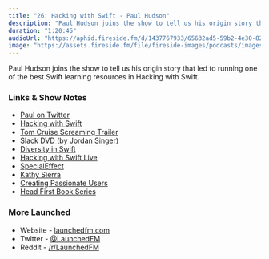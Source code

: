 ```yaml
---
title: "26: Hacking with Swift - Paul Hudson"
description: "Paul Hudson joins the show to tell us his origin story that led to running one of the best Swift learning resources in Hacking with Swift."
duration: "1:20:45"
audioUrl: "https://aphid.fireside.fm/d/1437767933/65632ad5-59b2-4e30-82d1-13845dce07dd/d11384ea-69b5-4e33-bd0e-5d33fdba8a0d.mp3"
image: "https://assets.fireside.fm/file/fireside-images/podcasts/images/6/65632ad5-59b2-4e30-82d1-13845dce07dd/episodes/d/d11384ea-69b5-4e33-bd0e-5d33fdba8a0d/cover.jpg?v=1"
---
```


<p>Paul Hudson joins the show to tell us his origin story that led to running one of the best Swift learning resources in Hacking with Swift.</p>

<h3>Links &amp; Show Notes</h3>

<ul>
<li><a href="https://twitter.com/twostraws" rel="nofollow">Paul on Twitter</a></li>
<li><a href="https://www.hackingwithswift.com" rel="nofollow">Hacking with Swift</a></li>
<li><a href="https://youtu.be/kRqxyqjpOHs?t=39" rel="nofollow">Tom Cruise Screaming Trailer</a></li>
<li><a href="https://twitter.com/jsngr/status/1350851991640145925" rel="nofollow">Slack DVD (by Jordan Singer)</a></li>
<li><a href="https://swift.org/blog/diversity-in-swift/" rel="nofollow">Diversity in Swift</a></li>
<li><a href="https://www.hackingwithswift.com/live" rel="nofollow">Hacking with Swift Live</a></li>
<li><a href="https://www.specialeffect.org.uk" rel="nofollow">SpecialEffect</a></li>
<li><a href="https://en.wikipedia.org/wiki/Kathy_Sierra" rel="nofollow">Kathy Sierra</a></li>
<li><a href="http://headrush.typepad.com" rel="nofollow">Creating Passionate Users</a></li>
<li><a href="https://en.wikipedia.org/wiki/Head_First_(book_series)" rel="nofollow">Head First Book Series</a></li>
</ul>

<h3>More Launched</h3>

<ul>
<li>Website - <a href="https://launchedfm.com" rel="nofollow">launchedfm.com</a></li>
<li>Twitter - <a href="https://twitter.com/launchedfm" rel="nofollow">@LaunchedFM</a></li>
<li>Reddit - <a href="https://www.reddit.com/r/LaunchedFM/" rel="nofollow">/r/LaunchedFM</a></li>
</ul>
